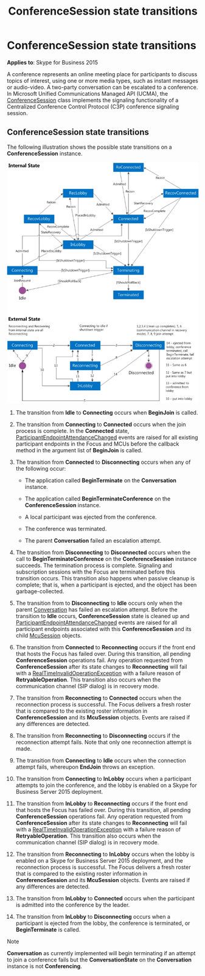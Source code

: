 ﻿---
title: ConferenceSession state transitions
TOCTitle: ConferenceSession state transitions
ms:assetid: 3b9b7ac4-5876-4381-aaee-42f32d3db265
ms:mtpsurl: https://msdn.microsoft.com/en-us/library/Dn466014(v=office.16)
ms:contentKeyID: 65239938
ms.date: 07/27/2015
mtps_version: v=office.16
---

# ConferenceSession state transitions


**Applies to**: Skype for Business 2015

A conference represents an online meeting place for participants to discuss topics of interest, using one or more media types, such as instant messages or audio-video. A two-party conversation can be escalated to a conference. In Microsoft Unified Communications Managed API (UCMA), the [ConferenceSession](https://msdn.microsoft.com/en-us/library/hh349315\(v=office.16\)) class implements the signaling functionality of a Centralized Conference Control Protocol (C3P) conference signaling session.

## ConferenceSession state transitions

The following illustration shows the possible state transitions on a **ConferenceSession** instance.

![State transitions on a ConferenceSession instance](images/Dn466014.StateMach_ConfSession(Office.16).jpg "State transitions on a ConferenceSession instance")

1.  The transition from **Idle** to **Connecting** occurs when **BeginJoin** is called.

2.  The transition from **Connecting** to **Connected** occurs when the join process is complete. In the **Connected** state, [ParticipantEndpointAttendanceChanged](https://msdn.microsoft.com/en-us/library/hh383640\(v=office.16\)) events are raised for all existing participant endpoints in the Focus and MCUs before the callback method in the argument list of **BeginJoin** is called.

3.  The transition from **Connected** to **Disconnecting** occurs when any of the following occur:
    
      - The application called **BeginTerminate** on the **Conversation** instance.
    
      - The application called **BeginTerminateConference** on the **ConferenceSession** instance.
    
      - A local participant was ejected from the conference.
    
      - The conference was terminated.
    
      - The parent **Conversation** failed an escalation attempt.

4.  The transition from **Disconnecting** to **Disconnected** occurs when the call to **BeginTerminateConference** on the **ConferenceSession** instance succeeds. The termination process is complete. Signaling and subscription sessions with the Focus are terminated before this transition occurs. This transition also happens when passive cleanup is complete; that is, when a participant is ejected, and the object has been garbage-collected.

5.  The transition from to **Disconnecting** to **Idle** occurs only when the parent [Conversation](https://msdn.microsoft.com/en-us/library/hh349224\(v=office.16\)) has failed an escalation attempt. Before the transition to **Idle** occurs, **ConferenceSession** state is cleaned up and [ParticipantEndpointAttendanceChanged](https://msdn.microsoft.com/en-us/library/hh383640\(v=office.16\)) events are raised for all participant endpoints associated with this **ConferenceSession** and its child [McuSession](https://msdn.microsoft.com/en-us/library/hh384975\(v=office.16\)) objects.

6.  The transition from **Connected** to **Reconnecting** occurs if the front end that hosts the Focus has failed over. During this transition, all pending **ConferenceSession** operations fail. Any operation requested from **ConferenceSession** after its state changes to **Reconnecting** will fail with a [RealTimeInvalidOperationException](https://msdn.microsoft.com/en-us/library/hh349003\(v=office.16\)) with a failure reason of **RetryableOperation**. This transition also occurs when the communication channel (SIP dialog) is in recovery mode.

7.  The transition from **Reconnecting** to **Connected** occurs when the reconnection process is successful. The Focus delivers a fresh roster that is compared to the existing roster information in **ConferenceSession** and its **McuSession** objects. Events are raised if any differences are detected.

8.  The transition from **Reconnecting** to **Disconnecting** occurs if the reconnection attempt fails. Note that only one reconnection attempt is made.

9.  The transition from **Connecting** to **Idle** occurs when the connection attempt fails, whereupon **EndJoin** throws an exception.

10. The transition from **Connecting** to **InLobby** occurs when a participant attempts to join the conference, and the lobby is enabled on a Skype for Business Server 2015 deployment.

11. The transition from **InLobby** to **Reconnecting** occurs if the front end that hosts the Focus has failed over. During this transition, all pending **ConferenceSession** operations fail. Any operation requested from **ConferenceSession** after its state changes to **Reconnecting** will fail with a [RealTimeInvalidOperationException](https://msdn.microsoft.com/en-us/library/hh349003\(v=office.16\)) with a failure reason of **RetryableOperation**. This transition also occurs when the communication channel (SIP dialog) is in recovery mode.

12. The transition from **Reconnecting** to **InLobby** occurs when the lobby is enabled on a Skype for Business Server 2015 deployment, and the reconnection process is successful. The Focus delivers a fresh roster that is compared to the existing roster information in **ConferenceSession** and its **McuSession** objects. Events are raised if any differences are detected.

13. The transition from **InLobby** to **Connected** occurs when the participant is admitted into the conference by the leader.

14. The transition from **InLobby** to **Disconnecting** occurs when a participant is ejected from the lobby, the conference is terminated, or **BeginTerminate** is called.


> [!NOTE]
> <P><STRONG>Conversation</STRONG> as currently implemented will begin terminating if an attempt to join a conference fails but the <STRONG>ConversationState</STRONG> on the <STRONG>Conversation</STRONG> instance is not <STRONG>Conferencing</STRONG>.</P>



